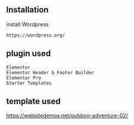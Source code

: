 ## Installation

install Wordpress

```
https://wordpress.org/
```

## plugin used
```
Elementor
Elementor Header & Footer Builder
Elementor Pro
Starter Templates
```


<!-- ```
virtual host name : wptest
```

```
folder path : C:\wamp64\www\brief-7
```

```
wptest
``` -->

## template used

https://websitedemos.net/outdoor-adventure-02/
